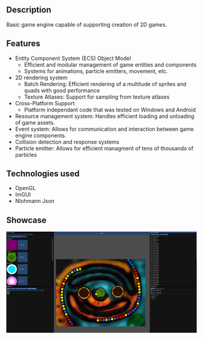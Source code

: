 ## Description
Basic game engine capable of supporting creation of 2D games.
## Features
- Entity Component System (ECS) Object Model
  - Efficient and modular management of game entities and components
  - Systems for animations, particle emitters, movement, etc.
- 2D rendering system
  - Batch Rendering: Efficient rendering of a multitude of sprites and quads with good performance
  - Texture Atlases: Support for sampling from texture atlases
- Cross-Platform Support
  - Platform independant code that was tested on Windows and Android
- Resource management system: Handles efficient loading and unloading of game assets.
- Event system: Allows for communication and interaction between game engine components.
- Collision detection and response systems
- Particle emitter: Allows for efficient managment of tens of thousands of particles
## Technologies used
- OpenGL
- ImGUI
- Nlohmann Json
## Showcase
![showcase](pic.png)
